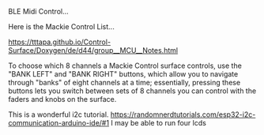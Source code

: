 BLE Midi Control...

Here is the Mackie Control List...

https://tttapa.github.io/Control-Surface/Doxygen/de/d44/group__MCU__Notes.html


To choose which 8 channels a Mackie Control surface controls, use the "BANK LEFT" and "BANK RIGHT" buttons, which allow you to navigate through "banks" of eight channels at a time; essentially, pressing these buttons lets you switch between sets of 8 channels you can control with the faders and knobs on the surface. 

This is a wonderful i2c tutorial. 
https://randomnerdtutorials.com/esp32-i2c-communication-arduino-ide/#1
I may be able to run four lcds